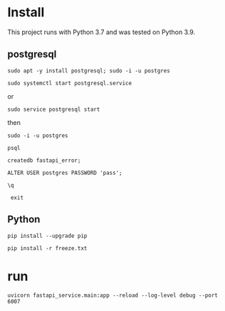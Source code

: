 # Install 
This project runs with Python 3.7 and was tested on Python 3.9. 


## postgresql

`sudo apt -y install postgresql; sudo -i -u postgres`

`sudo systemctl start postgresql.service`

or

`sudo service postgresql start`

then

`sudo -i -u postgres`


`psql`

`createdb fastapi_error;`

`ALTER USER postgres PASSWORD 'pass';`


`\q`

` exit`
## Python 
`pip install --upgrade pip`


`pip install -r freeze.txt`

# run 
`uvicorn fastapi_service.main:app --reload --log-level debug --port 6007`



